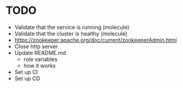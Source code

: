 TODO
====
- Validate that the service is running (molecule)
- Validate that the cluster is healthy (molecule)
- https://zookeeper.apache.org/doc/current/zookeeperAdmin.html
- Close http server
- Update README.md
   - role variables
   - how it works
- Set up CI
- Set up CD
